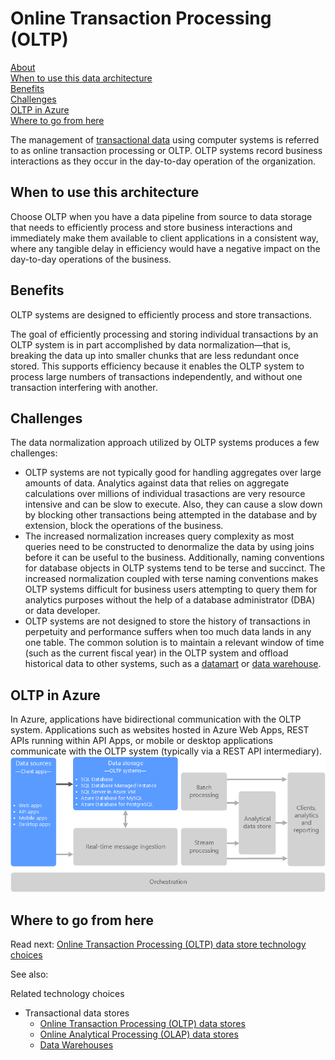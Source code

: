 # Online Transaction Processing (OLTP)

[About]()  
[When to use this data architecture](#whentouse)  
[Benefits](#benefits)  
[Challenges](#challenges)  
[OLTP in Azure](#inazure)   
[Where to go from here](#wheretogo)  

<a name="about"></a>
The management of [transactional data](../common-architectures/transactional-data.md) using computer systems is referred to as online transaction processing or OLTP. OLTP systems record business interactions as they occur in the day-to-day operation of the organization.

## <a name="whentouse"></a>When to use this architecture
Choose OLTP when you have a data pipeline from source to data storage that needs to efficiently process and store business interactions and immediately make them available to client applications in a consistent way, where any tangible delay in efficiency would have a negative impact on the day-to-day operations of the business.  

## <a name="benefits"></a>Benefits
OLTP systems are designed to efficiently process and store transactions. 

The goal of efficiently processing and storing individual transactions by an OLTP system is in part accomplished by data normalization&mdash;that is, breaking the data up into smaller chunks that are less redundant once stored. This supports efficiency because it enables the OLTP system to process large numbers of transactions independently, and without one transaction interfering with another. 

## <a name="challenges"></a>Challenges
The data normalization approach utilized by OLTP systems produces a few challenges:
- OLTP systems are not typically good for handling aggregates over large amounts of data. Analytics against data that relies on aggregate calculations over millions of individual trasactions are very resource intensive and can be slow to execute. Also, they can cause a slow down by blocking other transactions being attempted in the database and by extension, block the operations of the business. <!--There was a lot happening in that sentence so I broke it up. Also, probably not necessary to repeat OLTP system since the whole section is about them. Hope this works-->
- The increased normalization increases query complexity as most queries need to be constructed to denormalize the data by using joins before it can be useful to the business. Additionally, naming conventions for database objects in OLTP systems tend to be terse and succinct. The increased normalization coupled with terse naming conventions makes OLTP systems difficult for business users attempting to query them for analytics purposes without the help of a database administrator (DBA) or data developer. 
- OLTP systems are not designed to store the history of transactions in perpetuity and performance suffers when too much data lands in any one table. The common solution is to maintain a relevant window of time (such as the current fiscal year) in the OLTP system and offload historical data to other systems, such as a [datamart](./data-mart.md) or [data warehouse](./data-warehouse.md).

## <a name="inazure"></a>OLTP in Azure
In Azure, applications have bidirectional communication with the OLTP system. Applications such as websites hosted in Azure Web Apps, REST APIs running within API Apps, or mobile or desktop applications communicate with the OLTP system (typically via a REST API intermediary).  
![OLTP in Azure](./images/oltp-data-pipeline.png)

## <a name="wheretogo"></a>Where to go from here
Read next:
[Online Transaction Processing (OLTP) data store technology choices](../technology-choices/oltp-data-stores.md)

See also:

Related technology choices
- Transactional data stores
    - [Online Transaction Processing (OLTP) data stores](../technology-choices/oltp-data-stores.md)
    - [Online Analytical Processing (OLAP) data stores](../technology-choices/olap-data-stores.md)
    - [Data Warehouses](../technology-choices/data-warehouses.md)